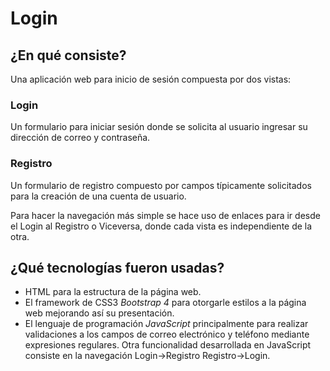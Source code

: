 # Login

## ¿En qué consiste?
Una aplicación web para inicio de sesión compuesta por dos vistas:

### __Login__
Un formulario para iniciar sesión donde se solicita al usuario ingresar su dirección de correo y contraseña.

### __Registro__
Un formulario de registro compuesto por campos típicamente solicitados para la creación de una cuenta de usuario.

Para hacer la navegación más simple se hace uso de enlaces para ir desde el Login al Registro o Viceversa, donde cada vista es independiente de la otra.

## ¿Qué tecnologías fueron usadas?
* HTML para la estructura de la página web.
* El framework de CSS3 *Bootstrap 4* para otorgarle estilos a la página web mejorando así su presentación.
* El lenguaje de programación *JavaScript* principalmente para realizar validaciones a los campos de correo electrónico y teléfono mediante expresiones regulares. Otra funcionalidad desarrollada en JavaScript consiste en la navegación Login->Registro Registro->Login.